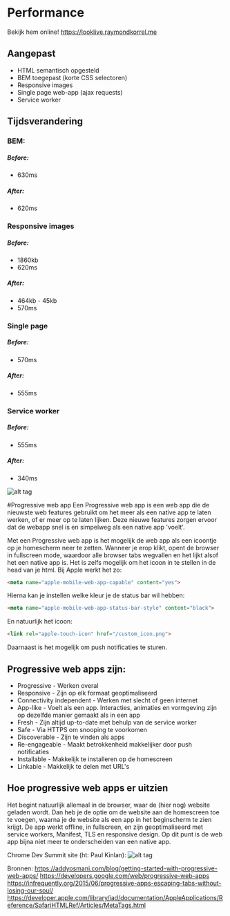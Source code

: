 # Performance
Bekijk hem online!
https://looklive.raymondkorrel.me

## Aangepast
- HTML semantisch opgesteld
- BEM toegepast (korte CSS selectoren)
- Responsive images
- Single page web-app (ajax requests)
- Service worker

## Tijdsverandering

### BEM:
##### Before:
  - 630ms

##### After:
  - 620ms

### Responsive images
##### Before:
  - 1860kb
  - 620ms

##### After:
  - 464kb - 45kb
  - 570ms

### Single page
##### Before:
  - 570ms

##### After:
  - 555ms

### Service worker
##### Before:
  - 555ms

##### After:
  - 340ms

![alt tag](https://github.com/RaymondKorrel/looklive-server/blob/student/raymond/public/images/improvements/improvement-sw.jpg)

#Progressive web app
Een Progressive web app is een web app die de nieuwste web features gebruikt om het meer als een native app te laten werken, of er meer op te laten lijken. Deze nieuwe features zorgen ervoor dat de webapp snel is en simpelweg als een native app 'voelt'.

Met een Progressive web app is het mogelijk de web app als een icoontje op je homescherm neer te zetten. Wanneer je erop klikt, opent de browser in fullscreen mode, waardoor alle browser tabs wegvallen en het lijkt alsof het een native app is. Het is zelfs mogelijk om het icoon in te stellen in de head van je html. Bij Apple werkt het zo:

```html
<meta name="apple-mobile-web-app-capable" content="yes">
```

Hierna kan je instellen welke kleur je de status bar wil hebben:

```html
<meta name="apple-mobile-web-app-status-bar-style" content="black">
```

En natuurlijk het icoon:

```html
<link rel="apple-touch-icon" href="/custom_icon.png">
```

Daarnaast is het mogelijk om push notificaties te sturen.

## Progressive web apps zijn:
- Progressive - Werken overal
- Responsive - Zijn op elk formaat geoptimaliseerd
- Connectivity independent - Werken met slecht of geen internet
- App-like - Voelt als een app. Interacties, animaties en vormgeving zijn op dezelfde manier gemaakt als in een app
- Fresh - Zijn altijd up-to-date met behulp van de service worker
- Safe - Via HTTPS om snooping te voorkomen
- Discoverable - Zijn te vinden als apps
- Re-engageable - Maakt betrokkenheid makkelijker door push notificaties
- Installable - Makkelijk te installeren op de homescreen
- Linkable - Makkelijk te delen met URL's

## Hoe progressive web apps er uitzien

Het begint natuurlijk allemaal in de browser, waar de (hier nog) website geladen wordt. Dan heb je de optie om de website aan de homescreen toe te voegen, waarna je de website als een app in het beginscherm te zien krijgt. De app werkt offline, in fullscreen, en zijn geoptimaliseerd met service workers, Manifest, TLS en responsive design. Op dit punt is de web app bijna niet meer te onderscheiden van een native app.

Chrome Dev Summit site (ht: Paul Kinlan):
![alt tag](https://developers.google.com/web/updates/images/2015-03-03/add-to-home-screen.gif)

Bronnen:
https://addyosmani.com/blog/getting-started-with-progressive-web-apps/
https://developers.google.com/web/progressive-web-apps
https://infrequently.org/2015/06/progressive-apps-escaping-tabs-without-losing-our-soul/
https://developer.apple.com/library/iad/documentation/AppleApplications/Reference/SafariHTMLRef/Articles/MetaTags.html
